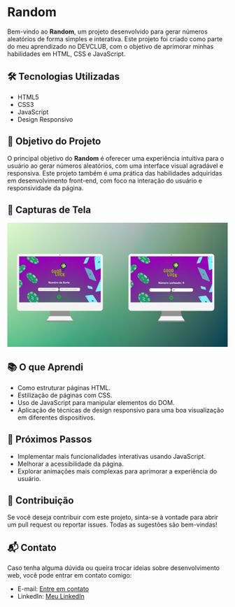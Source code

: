 # Random

Bem-vindo ao **Random**, um projeto desenvolvido para gerar números aleatórios de forma simples e interativa. Este projeto foi criado como parte do meu aprendizado no DEVCLUB, com o objetivo de aprimorar minhas habilidades em HTML, CSS e JavaScript.

## 🛠️ Tecnologias Utilizadas

- HTML5
- CSS3
- JavaScript
- Design Responsivo

## 🌟 Objetivo do Projeto

O principal objetivo do **Random** é oferecer uma experiência intuitiva para o usuário ao gerar números aleatórios, com uma interface visual agradável e responsiva. Este projeto também é uma prática das habilidades adquiridas em desenvolvimento front-end, com foco na interação do usuário e responsividade da página.

## 📸 Capturas de Tela

<img src="https://github.com/Brun0Keys/Random/blob/main/img/capa.jpg">

## 📚 O que Aprendi

- Como estruturar páginas HTML.
- Estilização de páginas com CSS.
- Uso de JavaScript para manipular elementos do DOM.
- Aplicação de técnicas de design responsivo para uma boa visualização em diferentes dispositivos.

## 🚀 Próximos Passos

- Implementar mais funcionalidades interativas usando JavaScript.
- Melhorar a acessibilidade da página.
- Explorar animações mais complexas para aprimorar a experiência do usuário.

## 🤝 Contribuição

Se você deseja contribuir com este projeto, sinta-se à vontade para abrir um pull request ou reportar issues. Todas as sugestões são bem-vindas!

## 📬 Contato

Caso tenha alguma dúvida ou queira trocar ideias sobre desenvolvimento web, você pode entrar em contato comigo:
- E-mail: [Entre em contato](mailto:chavesquimico@gmail.com)
- LinkedIn: [Meu LinkedIn](https://www.linkedin.com/in/bruno-lima-600288228)
